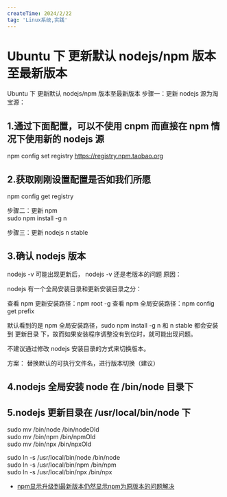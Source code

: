 ```yaml
---
createTime: 2024/2/22
tag: 'Linux系统,实践'
---
```

# Ubuntu 下 更新默认 nodejs/npm 版本至最新版本

Ubuntu 下 更新默认 nodejs/npm 版本至最新版本
步骤一：更新 nodejs 源为淘宝源：

## 1.通过下面配置，可以不使用 cnpm 而直接在 npm 情况下使用新的 nodejs 源
npm config set registry https://registry.npm.taobao.org

## 2.获取刚刚设置配置是否如我们所愿
npm config get registry<br>

步骤二：更新 npm<br>
sudo npm install -g n<br>

步骤三：更新 nodejs
n stable

## 3.确认 nodejs 版本
nodejs -v
可能出现更新后， nodejs -v 还是老版本的问题
原因：

nodejs 有一个全局安装目录和更新安装目录之分：

查看 npm 更新安装路径：npm root -g 查看 npm 全局安装路径：npm config get prefix

默认看到的是 npm 全局安装路径，sudo npm install -g n 和 n stable 都会安装到 更新目录 下，故而如果安装程序调整没有到位时，就可能出现问题。

不建议通过修改 nodejs 安装目录的方式来切换版本。

方案： 替换默认的可执行文件名，进行版本切换（建议）

## 4.nodejs 全局安装 node 在 /bin/node 目录下
## 5.nodejs 更新目录在 /usr/local/bin/node 下

sudo mv /bin/node /bin/nodeOld<br>
sudo mv /bin/npm /bin/npmOld<br>
sudo mv /bin/npx /bin/npxOld

sudo ln -s  /usr/local/bin/node  /bin/node<br>
sudo ln -s  /usr/local/bin/npm  /bin/npm<br>
sudo ln -s  /usr/local/bin/npx  /bin/npx


- [npm显示升级到最新版本仍然显示npm为原版本的问题解决](https://blog.csdn.net/qq_48455576/article/details/120468488)